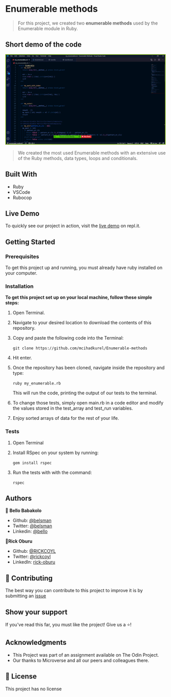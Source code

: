 # Enumerable methods

> For this project, we created two **enumerable methods** used by the Enumerable module in Ruby.

## Short demo of the code

![screenshot](images/screenshot.png)

> We created the most used Enumerable methods with an extensive use of the Ruby methods, data types, loops and conditionals.

## Built With

- Ruby
- VSCode
- Rubocop

## Live Demo

To quickly see our project in action, visit the [live demo](https://repl.it/repls/LightgreenCautiousProgramminglanguage#main.rb) on repl.it.

## Getting Started

### Prerequisites

To get this project up and running, you must already have ruby installed on your computer.

### Installation

**To get this project set up on your local machine, follow these simple steps:**

1. Open Terminal.

2. Navigate to your desired location to download the contents of this repository.

3. Copy and paste the following code into the Terminal:

   `git clone https://github.com/mcihadkurel/Enumerable-methods`

4. Hit enter.

5. Once the repository has been cloned, navigate inside the repository and type:

   `ruby my_enumerable.rb`

   This will run the code, printing the output of our tests to the terminal.

6. To change those tests, simply open main.rb in a code editor and modify the values stored in the test_array and test_run variables.

7. Enjoy sorted arrays of data for the rest of your life.

### Tests

1. Open Terminal

2. Install RSpec on your system by running:

   `gem install rspec`

3. Run the tests with with the command:

   `rspec`

## Authors

👤 **Bello Babakolo**

- Github: [@belsman](https://github.com/belsman)
- Twitter: [@belsman](https://twitter.com/d_belsman)
- Linkedin: [@bello](https://www.linkedin.com/in/bello-babakolo-b23b17145/)

👤**Rick Oburu**

- Github: [@RICKCOYL](https://github.com/RICKCOYL)
- Twitter: [@rickcoyl](https://twitter.com/Rickcoyl)
- LinkedIn: [rick-oburu](https://www.linkedin.com/in/rick-oburu-8627591a4/)

## 🤝 Contributing

The best way you can contribute to this project to improve it is by submitting an [issue](https://github.com/belsman/Enumerable-Methods/issues)

## Show your support

If you've read this far, you must like the project! Give us a ⭐️!

## Acknowledgments

- This Project was part of an assignment available on The Odin Project.
- Our thanks to Microverse and all our peers and colleagues there.

## 📝 License

This project has no license
